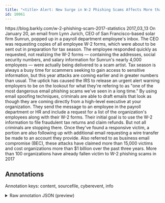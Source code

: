```yaml
---
title: "<title> Alert: New Surge in W-2 Phishing Scams Affects More than 120,000 Employees   </title>"
id: 10061
---
```


<title> Alert: New Surge in W-2 Phishing Scams Affects More than 120,000 Employees   </title>
<source> https://blog.barkly.com/w-2-phishing-scam-2017-statistics </source>
<date> 2017_03_13 </date>
<text>
On January 20, an email from Lynn Jurich, CEO of San Francisco-based solar firm Sunrun, popped up in a payroll department employee's inbox. The CEO was requesting copies of all employee W-2 forms, which were about to be sent out in preparation for tax season.
The employee responded quickly as requested, not realizing the W-2 forms — containing the addresses, social security numbers, and salary information for Sunrun's nearly 4,000 employees — were actually being delivered to a scam artist.
Tax season is always a busy time for scammers seeking to gain access to sensitive information,  but this year attacks are coming earlier and in greater numbers than usual. The uptick has caused the IRS to release an urgent alert warning employers to be on the lookout for what they're refering to as "one of the most dangerous email phishing scams we’ve seen in a long time."
By using email spoofing techniques, criminals are able to draft emails that look as though they are coming directly from a high-level executive at your organization. They send the message to an employee in the payroll department or HR and include a request for a list of the organization's employees along with their W-2 forms.
Their initial goal is to use the W-2 information to file fraudulent tax returns and claim refunds. But not all criminals are stopping there. Once they've found a responsive victim, a portion are also following up with additional email requesting a wire transfer be made to an account they provide. 
Also referred to as business email compromise (BEC), these attacks have claimed more than 15,000 victims and cost organizations more than $1 billion over the past three years.
More than 100 organizations have already fallen victim to W-2 phishing scams in 2017
</text>



## Annotations

Annotation keys: content, sourcefile, cyberevent, info

<details>
<summary>Raw annotation JSON (preview)</summary>

```json
{
  "content": "On January 20, an email from Lynn Jurich, CEO of San Francisco-based solar firm Sunrun, popped up in a payroll department employee's inbox. The CEO was requesting copies of all employee W-2 forms, which were about to be sent out in preparation for tax season. The employee responded quickly as requested, not realizing the W-2 forms \u2014 containing the addresses, social security numbers, and salary information for Sunrun's nearly 4,000 employees \u2014 were actually being delivered to a scam artist. Tax season is always a busy time for scammers seeking to gain access to sensitive information,  but this year attacks are coming earlier and in greater numbers than usual. The uptick has caused the IRS to release an urgent alert warning employers to be on the lookout for what they're refering to as \"one of the most dangerous email phishing scams we\u2019ve seen in a long time.\" By using email spoofing techniques, criminals are able to draft emails that look as though they are coming directly from a high-level executive at your organization. They send the message to an employee in the payroll department or HR and include a request for a list of the organization's employees along with their W-2 forms. Their initial goal is to use the W-2 information to file fraudulent tax returns and claim refunds. But not all criminals are stopping there. Once they've found a responsive victim, a portion are also following up with additional email requesting a wire transfer be made to an account they provide.  Also referred to as business email compromise (BEC), these attacks have claimed more than 15,000 victims and cost organizations more than $1 billion over the past three years. More than 100 organizations have already fallen victim to W-2 phishing scams in 2017",
  "sourcefile": "10061.txt",
  "cyberevent": {
    "hopper": [
      {
        "index": 0,
        "relation": "Same",
        "events": [
          {
            "index": "E5",
            "type": "Attack",
            "realis": "Generic",
            "nugget": {
              "startOffset": 967,
              "index": "T17",
              "endOffset": 991,
              "text": "are coming directly from"
            },
            "argument": [
              {
                "index": "T16",
                "text": "they",
                "endOffset": 966,
                "role": {
                  "type": "Tool"
                },
                "startOffset": 962,
                "type": "File"
              },
              {
                "index": "T18",
                "text": "a high-level executive",
                "endOffset": 1014,
                "role": {
                  "type": "Trusted-Entity"
                },
                "startOffset": 992,
                "type": "Person"
              },
              {
                "index": "T19",
                "text": "your organization",
                "endOffset": 1035,
                "role": {
                  "type": "Trusted-Entity"
                },
                "startOffset": 1018,
                "type": "Organization"
              }
            ],
            "subtype": "Phishing"
          },
          {
            "index": "E4",
            "type": "Attack",
            "realis": "Generic",
            "nugget": {
              "startOffset": 929,
              "index": "T14",
              "endOffset": 934,
              "text": "draft"
            },
            "argument": [
              {
                "index": "T20",
                "text": "criminals",
                "endOffset": 916,
                "role": {
                  "type": "Attacker"
                },
                "startOffset": 907,
                "type": "Person"
              },
              {
                "index": "T13",
                "text": "using email spoofing techniques",
                "endOffset": 905,
                "role": {
                  "CAPEC-Meta": "Excavation",
         
```
</details>
